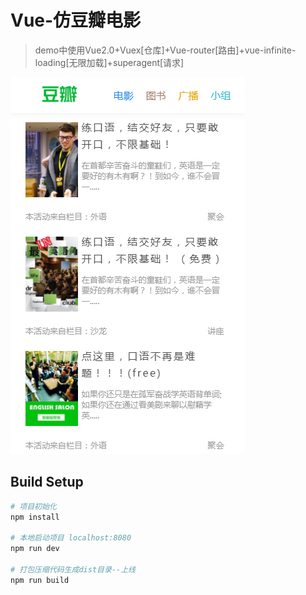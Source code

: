 # Vue-仿豆瓣电影

> demo中使用Vue2.0+Vuex[仓库]+Vue-router[路由]+vue-infinite-loading[无限加载]+superagent[请求]


<img src='./statics/image/微信截图_20171210153316.png'/>

## Build Setup

``` bash
# 项目初始化
npm install

# 本地启动项目 localhost:8080
npm run dev

# 打包压缩代码生成dist目录--上线
npm run build
```



